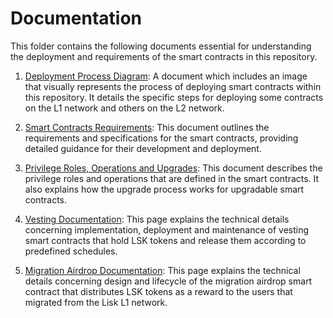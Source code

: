 # Documentation

This folder contains the following documents essential for understanding the deployment and requirements of the smart contracts in this repository.

1. [Deployment Process Diagram](./deployment-process.md): A document which includes an image that visually represents the process of deploying smart contracts within this repository. It details the specific steps for deploying some contracts on the L1 network and others on the L2 network.

2. [Smart Contracts Requirements](./contracts-requirements.md): This document outlines the requirements and specifications for the smart contracts, providing detailed guidance for their development and deployment.

3. [Privilege Roles, Operations and Upgrades](./privilege-roles-operations.md): This document describes the privilege roles and operations that are defined in the smart contracts. It also explains how the upgrade process works for upgradable smart contracts.

4. [Vesting Documentation](./vesting.md): This page explains the technical details concerning implementation, deployment and maintenance of vesting smart contracts that hold LSK tokens and release them according to predefined schedules.

5. [Migration Airdrop Documentation](./airdrop.md): This page explains the technical details concerning design and lifecycle of the migration airdrop smart contract that distributes LSK tokens as a reward to the users that migrated from the Lisk L1 network.
